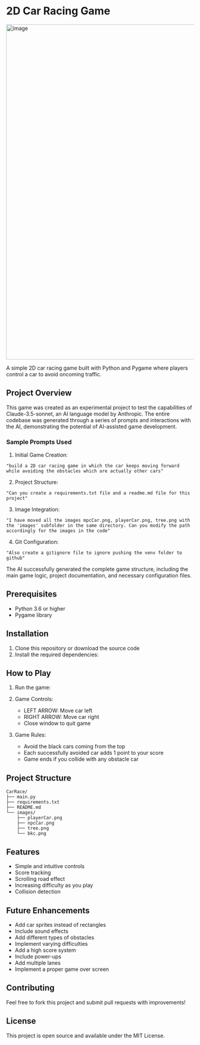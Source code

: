 # 2D Car Racing Game

<img width="898" alt="image" src="https://github.com/user-attachments/assets/af679de5-5b14-48c7-a1aa-7cdd80d94a8b" />

A simple 2D car racing game built with Python and Pygame where players control a car to avoid oncoming traffic.

## Project Overview

This game was created as an experimental project to test the capabilities of Claude-3.5-sonnet, an AI language model by Anthropic. The entire codebase was generated through a series of prompts and interactions with the AI, demonstrating the potential of AI-assisted game development.

### Sample Prompts Used

1. Initial Game Creation:
```
"build a 2D car racing game in which the car keeps moving forward while avoiding the obstacles which are actually other cars"
```

2. Project Structure:
```
"Can you create a requirements.txt file and a readme.md file for this project"
```

3. Image Integration:
```
"I have moved all the images mpcCar.png, playerCar.png, tree.png with the 'images' subfolder in the same directory. Can you modify the path accordingly for the images in the code"
```

4. Git Configuration:
```
"Also create a gitignore file to ignore pushing the venv folder to github"
```

The AI successfully generated the complete game structure, including the main game logic, project documentation, and necessary configuration files.

## Prerequisites

- Python 3.6 or higher
- Pygame library

## Installation

1. Clone this repository or download the source code
2. Install the required dependencies:


## How to Play

1. Run the game:

2. Game Controls:
   - LEFT ARROW: Move car left
   - RIGHT ARROW: Move car right
   - Close window to quit game

3. Game Rules:
   - Avoid the black cars coming from the top
   - Each successfully avoided car adds 1 point to your score
   - Game ends if you collide with any obstacle car

## Project Structure

```
CarRace/
├── main.py
├── requirements.txt
├── README.md
└── images/
    ├── playerCar.png
    ├── npcCar.png
    ├── tree.png
    └── bkc.png
```

## Features

- Simple and intuitive controls
- Score tracking
- Scrolling road effect
- Increasing difficulty as you play
- Collision detection

## Future Enhancements

- Add car sprites instead of rectangles
- Include sound effects
- Add different types of obstacles
- Implement varying difficulties
- Add a high score system
- Include power-ups
- Add multiple lanes
- Implement a proper game over screen

## Contributing

Feel free to fork this project and submit pull requests with improvements!

## License

This project is open source and available under the MIT License.
